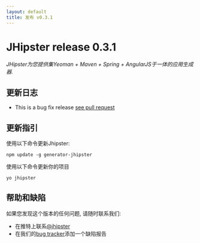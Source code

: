 ```yaml
---
layout: default
title: 发布 v0.3.1
---
```


JHipster release 0.3.1
==================

*JHipster为您提供集Yeoman + Maven + Spring + AngularJS于一体的应用生成器.*

更新日志
----------

- This is a bug fix release [see pull request](https://github.com/jhipster/generator-jhipster/pull/42)

更新指引
------------

使用以下命令更新Jhipster:

```
npm update -g generator-jhipster
```

使用以下命令更新你的项目

```
yo jhipster
```

帮助和缺陷
--------------

如果您发现这个版本的任何问题, 请随时联系我们:

- 在推特上联系[@jhipster](https://twitter.com/jhipster)
- 在我们的[bug tracker](https://github.com/jhipster/generator-jhipster/issues?state=open)添加一个缺陷报告
